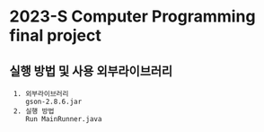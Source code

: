# 2023-S Computer Programming final project

## 실행 방법 및 사용 외부라이브러리
     1. 외부라이브러리
        gson-2.8.6.jar
     2. 실행 방법
        Run MainRunner.java 
